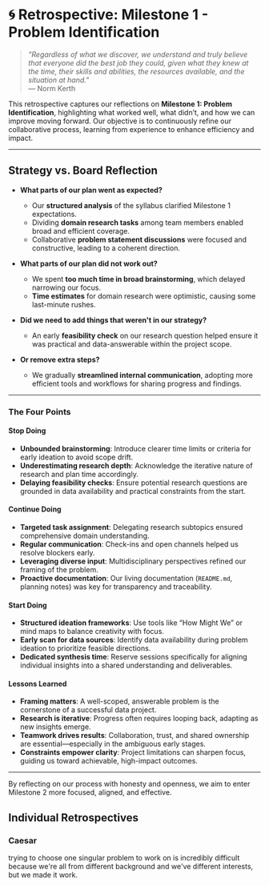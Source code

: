 # 🌀 Retrospective: Milestone 1 - Problem Identification

> *"Regardless of what we discover, we understand and truly believe that everyone
> did the best job they could, given what they knew at the time, their skills and
> abilities, the resources available, and the situation at hand."*  
> — Norm Kerth

This retrospective captures our reflections on **Milestone 1: Problem
Identification**, highlighting what worked well, what didn’t, and how we can
improve moving forward. Our objective is to continuously refine our
collaborative process, learning from experience to enhance efficiency and
impact.

---

## Strategy vs. Board Reflection

* **What parts of our plan went as expected?**
  * Our **structured analysis** of the syllabus clarified
    Milestone 1 expectations.
  * Dividing **domain research tasks** among team members enabled broad and
    efficient coverage.
  * Collaborative **problem statement discussions** were focused and
    constructive, leading to a coherent direction.

* **What parts of our plan did not work out?**
  * We spent **too much time in broad brainstorming**, which delayed narrowing our
    focus.
  * **Time estimates** for domain research were optimistic, causing some
    last-minute rushes.

* **Did we need to add things that weren't in our strategy?**
  * An early **feasibility check** on our research question helped ensure it was
    practical and data-answerable within the project scope.

* **Or remove extra steps?**
  * We gradually **streamlined internal communication**, adopting more efficient
    tools and workflows for sharing progress and findings.

---

### The Four Points

#### Stop Doing

* **Unbounded brainstorming**: Introduce clearer time limits or criteria for early
  ideation to avoid scope drift.
* **Underestimating research depth**: Acknowledge the iterative nature of research
  and plan time accordingly.
* **Delaying feasibility checks**: Ensure potential research questions are grounded
  in data availability and practical constraints from the start.

#### Continue Doing

* **Targeted task assignment**: Delegating research subtopics ensured
  comprehensive domain understanding.
* **Regular communication**: Check-ins and open channels helped us resolve
  blockers early.
* **Leveraging diverse input**: Multidisciplinary perspectives refined our
  framing of the problem.
* **Proactive documentation**: Our living documentation (`README.md`, planning
  notes) was key for transparency and traceability.

#### Start Doing

* **Structured ideation frameworks**: Use tools like “How Might We” or mind
  maps to balance creativity with focus.
* **Early scan for data sources**: Identify data availability during problem
  ideation to prioritize feasible directions.
* **Dedicated synthesis time**: Reserve sessions specifically for aligning
  individual insights into a shared understanding and deliverables.

#### Lessons Learned

* **Framing matters**: A well-scoped, answerable problem is the cornerstone of a
  successful data project.
* **Research is iterative**: Progress often requires looping back, adapting as new
  insights emerge.
* **Teamwork drives results**: Collaboration, trust, and shared ownership are
  essential—especially in the ambiguous early stages.
* **Constraints empower clarity**: Project limitations can sharpen focus, guiding
  us toward achievable, high-impact outcomes.

---

By reflecting on our process with honesty and openness, we aim to enter
Milestone 2 more focused, aligned, and effective.

## Individual Retrospectives

### Caesar

trying to choose one singular problem to work on is incredibly difficult
because we're all from different background and we've different interests,
but we made it work.
